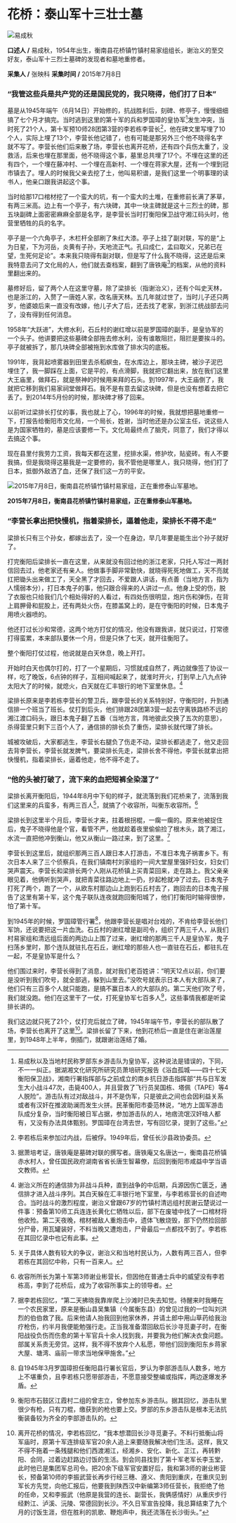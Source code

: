 # 花桥：泰山军十三壮士墓

![易成秋](./../../assets/nobody40.JPG)

**口述人 /** 易成秋，1954年出生，衡南县花桥镇竹镇村易家组组长，谢治义的至交好友，泰山军十三烈士墓碑的发现者和墓地重修者。

**采集人 /** 张映科 **采集时间 /** 2015年7月8日

### “我管这些兵是共产党的还是国民党的，我只晓得，他们打了日本”

墓是从1945年端午（6月14日）开始修的，抗战胜利后，刻碑、修亭子，慢慢细细搞了七个月才搞完。当时逃到这里的第十军的兵和罗国璋的皇协军[^2]发生冲突，当时死了21个人，第十军预10师28团第3营的李若栋李营长[^3]，他在碑文里写埋了10个人，实际上埋了13个，李营长他记错了，也有可能是那另外三个他不晓得名字就不写了。李营长他们后来散了场，李营长也离开花桥，还有四个兵伤太重了，没救活，后来也埋在那里面，他不晓得这个事，墓里总共埋了17个。不埋在这里的还有四个，一个埋在藤冲村、一个埋在高新村、一个埋在蒋家大屋，还有一个埋到冠市镇去了。埋人的时候我父亲去挖了土，他叫易积谱，是我们这里一个明事理的读书人，他亲口跟我讲起这个事。

当时给那17口棺材挖了一个蛮大的坑，有一个蛮大的土堆，在重修前长满了茅草，有两三米高。边上有一个亭子，有六块碑，其中一块主碑就是这十三烈士的碑，那五块副碑上面密密麻麻全部是名字，是李营长当时打衡阳保卫战守湘江码头时，他营里牺牲的兵的名字。

亭子是一个六角亭子，木栏杆全部刷了朱红大漆。亭子上挂了副对联，写的是“上为日星，下为河岳，炎黄有子孙，天地流正气。孔曰成仁，孟曰取义，兄弟已在望，生死何足论”。本来我只晓得有副对联，但是写了什么我不晓得，这还是后来我特意去问了文化局的人，他们就去查档案，翻到了唐铁庵[^4]的档案，从他的资料里翻出来的。

墓修好后，留了两个人在这里守墓，除了梁排长（指谢治义），还有个叫史天林，也是浙江的，入赘了一唐姓人家，改名唐天林。五几年就过世了，当时儿子还只两岁，他婆娘后来一直没有改嫁，他儿子大了后，还去找了老家，到浙江统战部去问了，没有得到任何消息。

1958年“大跃进”，大修水利，石丘村的谢红增以前是罗国璋的副手，是皇协军的一个头子。他讲要把这些墓碑全部拖去修水利，没有谁敢阻拦，阻拦是要挨斗的。亭子就被拆了，那几块碑全部被拖到水库做了排水沟的底板。

1991年，我背起喷雾器到田里去杀稻螟虫，在水库边上，那块主碑，被沙子泥巴埋住了，我一脚踩在上面，它是平的，有点滑脚，我就把它翻出来，放在我们这里大王庙里，做拜石，就是祭神的时候用来拜的石头。到1997年，大王庙倒了，我就把它移到我们易家祠堂做拜石。我不是有意去留这块碑，但是也没有想着去把它丢了。到2014年5月份的时候，那块碑才移了回来。

以前听过梁排长打仗的事，我也就上了心，1996年的时候，我就想把墓地重修一下，打报告给衡阳市文化局，一个局长，姓谢，当时他还是办公室主任，说这些人是为国家牺牲的，墓是应该要修一下。文化局最终点了脑壳，同意了，我们才得以去搞这个事。

现在县里付我劳力工资，我每天都在这里，挖排水渠，修护坎，贴瓷砖。有人不要我搞，但是我晓得这墓我是一定要修的，我不管他是哪里人，我只晓得，他们打了日本，抵御外敌洒了血，还保了我们这一方的平安。

![2015年7月8日，衡南县花桥镇竹镇村易家组，正在重修泰山军墓地。](./../../assets/nobody41.JPG)

**2015年7月8日，衡南县花桥镇竹镇村易家组，正在重修泰山军墓地。**

### “李营长拿出把快慢机，指着梁排长，逼着他走，梁排长不得不走”

梁排长只有三个孙女，都嫁出去了，没一个在身边，早几年要是能生出个孙子就好了。

打完衡阳后梁排长一直在这里，从来就没有回过他的浙江老家，只托人写过一两封信回去过，他老家还有亲人。他做事手脚非常勤快，就晓得死死地做工，天不亮就扛把锄头出来做工了，天全黑了才回去，不爱跟人讲话，有点善（当地方言，指为人懦弱本分），打日本鬼子的事，他只跟合得来的人讲过一点。他身上受的伤，脱了衣服也只给我们几个相处得好的人看过，有四处伤很明显，炮片伤和弹伤，在背上肩胛骨和屁股上，还有两处火伤，在膝盖窝上的，是在守衡阳的时候，日本鬼子用喷火器喷的。

他还打过长沙和常德，这两个地方打仗的情况，他没有跟我讲，就只说过，打常德打得蛮累，本来部队要休一个月，但是只休了七天，就开往衡阳了。

整个衡阳打仗过程，他说就是白天休息，晚上开打。

开始时白天也偶尔打的，打了一个星期后，习惯就成自然了，两边就像签了协议一样，吃了晚饭，6点钟的样子，互相间喊起来了，就淮时开火，打到早上八九点钟太阳大了的时候，就熄火，白天就在汇丰银行的地下室里休息。[^5]

梁排长原来是李若栋李营长的警卫兵，跟李营长的关系特别好，守衡阳时，升到通信排一个班当了班长。仗打到后头，他们排跟28团第3营一起去守离铁路桥不远的湘江渡口码头，跟日本鬼子翻了五番（当地方言，阵地彼此交换了五次的意思），杀得营里只剩下三百个人了，通信排的排长负了重伤，梁排长就代理了排长。

城被攻破后，大家都逃生，李营长右腿负了伤走不动，梁排长都逃走了，他又走回去背李营长，李营长就发脾气，要梁排长先走，梁排长舍不得他，李营长就拿出把快慢机，指着梁排长，逼着他走，他不得不走了。

### “他的头被打破了，流下来的血把短裤全染湿了”

梁排长离开衡阳后，1944年8月中下旬的样子，就流落到我们花桥来了，流落到我们这里来的兵蛮多，有两三百人[^6]，就搞了个收容所，叫衡东收容所。[^7]

梁排长到这里半个月后，李营长才来，拄着根拐棍，一瘸一瘸的。原来他被捉住后，鬼子不晓得他是个官，看管不严，他就趁着夜里偷偷捡了根木头，跳了湘江，水流一直把他冲到衡山，他又从衡山一路过来，到了这里。[^8]

李营长到这里后，就组织那两三百人跟日本人打游击，不准日本鬼子祸害乡下。有次日本人来了三个侦察兵，在我们镇南村刘家组的一间大堂屋里强奸妇女，妇女们哭声震天。李营长和梁排长两个人刚从花桥镇上买青菜回来，走在路上。我父亲亲眼见着，他俩听到哭声，就把青菜往路边地上一扔，抄起枪就冲了过去。日本鬼子打死了两个，跑了一个，从欧东村那边山上跑到石丘村去了，跑回去的日本鬼子报告了这里有第十军，这个鬼子联队连夜就跑回衡阳城了，他们打衡阳时输得很惨，怕了第十军。

到1945年的时候，罗国璋管行署[^9]，他跟李营长是唱对台戏的，不肯给李营长他们军饷，还说要把这一片血洗。石丘村的谢红增是副司令，组织了两三千人，从我们村易家组和清远组后面的两边山上围了过来，谢红增的那两三千人是皇协军，鬼子扫荡乡里时，那个连队就驻扎在石丘，谢红增的那些人也一直驻在石丘，都驻扎在一起，不是皇协军是什么？

他们围过来时，李营长得到了消息，就对我们老百姓讲：“明天12点以前，你们要是没听到我们吹号，就全部逃，躲到山里去。”没吹号就表示日本人有大部队来了，他们只有三百多个人就只能跑，是搞不赢日本人的大部队的。第二天他们吹了号，我们就没跑。他们在这里干了一仗，打死皇协军七百多人[^10]，这些事情我都是听梁排长讲的。

我们这边就只死了21个，仗打完后就立了碑，1945年端午节，李营长的部队散了场，李营长也离开了这里[^11]。梁排长留了下来，他到花桥后一直是住在谢治莲屋里，到1948年上半年，倒插门，就跟谢治莲结了婚。

[^2]: 易成秋以及当地村民称罗部东乡游击队为皇协军，这种说法是错误的，下同，不一一纠正。据湖湘文化研究所研究员萧培研究报告《浴血孤城——四十七天衡阳保卫战》，湘南行署指挥部与之前成立的南乡抗日游击指挥部“共与日军发生大小战斗47次，击毙400人，并且营救了飞行员吴国栋、塔佩（TAPE）等4人脱险”。游击队有过对敌战斗，并不是伪军，只是彼此之间也会因利益关系或者有汉奸在推波助澜而发生火拼。民革衡阳市委范林说，“地方上国军游击队成分复杂，当时衡阳被日军占据，参加游击队的人，地痞流氓汉奸啥人都有，又没有办法具体甄别。罗国璋在台湾去世，写有回忆录，提到了这些。”

[^3]: 李若栋后来参加过内战，后被俘。1949年后，曾任长沙县政协委员。

[^4]: 据萧培考证，唐铁庵是墓碑对联的撰写者。唐铁庵又名唐达一，衡南县花桥镇赤水村人，曾任国民政府湖南省省长唐生智幕僚，后回到衡阳市咸益中学当语文教师。

[^5]: 谢治义所在的通信排为非战斗兵种，直到战争的中后期，兵源因伤亡匮乏，通信排才进入战斗序列。其白天躲在汇丰银行地下室里，与李若栋营长的自述吻合。当时战斗的激烈程度，谢治义曾跟67岁的竹镇村清远组村民谢云楚说过一件事：预备第10师工兵连连长黄化仁牺牲以后，部下在废墟中找了一口棺材将他收殓。第二天夜晚，棺材被敌人重炮击中，遗体飞散烧毁，部下仍然捡回部分尸骨，用瓦罐装好，不料当晚又遭炮击，尸骨最后一点都找不到了。李若栋在其回忆录中也记有此事。

[^6]: 关于具体人数有较大的争议，谢治义和当地村民认为，人数有两三百人，但李若栋在其回忆中称，只有一百来人。

[^7]: 收容所所长为第十军第3师谢业彬营长，但因他在普通士兵中的威望没有李若栋高，李到了花桥后，成为了收容所事实上的领导者。

[^8]: 据李若栋回忆，“第二天拂晓我靠岸爬上沙滩时已失去知觉。待醒来时我睡在一个农民家里，原来是衡山县吴集镇（今属衡东县）的曾见过我的一位叫刘洪烈的伯伯救了我。后来他请人抬我回到他家休养，并请土郎中用山草药给我治疗枪伤，约半月我便能勉强行走。正当我准备潜回敌后长沙寻觅妻子时，在衡阳战役负伤而伤愈的第十军官兵十余人找到我，并要我为他们解决衣食问题。部属关系责无旁贷。这样，我不得不放弃个人私愿，带他们回到衡阳东乡蒋家大屋、塘湾、庙前一带求当地保甲施舍。”

[^9]: 自1945年3月罗国璋担任衡阳县行署长官后，罗认为李部游击队人数多，地方上不堪重负，且李若栋只愿带部游击，不愿意接受整编或指挥，两边遂爆发矛盾。

[^10]: 衡阳市石鼓区江霞村二组的曾志立，曾参加东乡游击队。据其回忆，游击队里很少有枪，只有刀棍，缴获到的枪也要上交。罗部的东乡游击队是根本无法抗衡装备较为齐全的李部游击队的。

[^11]: 离开花桥的情况，李若栋回忆，“我本想潜回长沙寻觅妻子。不料行抵衡山将军庙时，原第十军连排级军官20余人追上来要随我解决他们生活。这样，我又不得不拖着一条残腿和他们西渡湘江，经湘乡、安化、新化、芷江，再转黔阳、会同，过着边赶路边讨饭的生活。到会同县找到了第十军老军长李玉堂，此时他已是集团军总司令。把20余下级军官安置好后，我和第3师的谢业彬营长，预备第10师的李振武营长再步行经三穗、遵义、贵阳到重庆，在重庆见到军长方先觉，向他汇报后，他要我到陕西汉中新编第3师任营长，我拒绝了他的任命，又和李振武（他原是我营的连长、副营长，我俩感情好）从重庆步行经黔江、泸溪、沅陵、常德回到长沙。不久日军宣告投降，我总算结束了九个月的讨饭生涯，但在胜利的凯歌、鞭炮声中，我还流落在长沙街头。”

